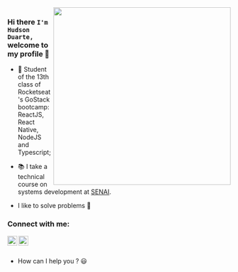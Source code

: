 <img align="right" width="400" src="https://hackernoon.com/images/f2px36fy.gif" />

### Hi there `I'm Hudson Duarte,` welcome to my profile 👋

- :rocket: Student of the 13th class of Rocketseat's GoStack bootcamp: ReactJS, React Native, NodeJS and Typescript;
- :books: I take a technical course on systems development at [SENAI](http://senaiweb.fieb.org.br/senai2/cursos/desenvolvimento-de-sistemas).

- I like to solve problems :exploding_head:

### Connect with me: 
[<img align="left" alt="Hudson Duarte | LinkedIn" width="22px" src="https://cdn.jsdelivr.net/npm/simple-icons@v3/icons/linkedin.svg" />][linkedin]
[<img align="left" alt="Hudson Duarte | E-mail" width="22px" src="https://cdn.jsdelivr.net/npm/simple-icons@3.4.0/icons/microsoftoutlook.svg" />][outlook]
<br />
<br />

- How can I help you ? :smiley:

[linkedin]: https://www.linkedin.com/in/huduarte/
[github]: https://github.com/huduarte
[outlook]: mailto:hudsoneeto@outlook.com
